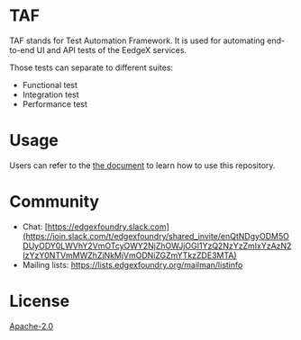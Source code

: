 <!--

 Copyright (C) 2019 Intel Corporation
 Copyright (C) 2019-2020 IOTech Ltd

 SPDX-License-Identifier: Apache-2.0

-->

# TAF

TAF stands for Test Automation Framework.
It is used for automating end-to-end UI and API tests of the EedgeX services.

Those tests can separate to different suites:
- Functional test
- Integration test
- Performance test

# Usage
Users can refer to the [the document](./docs/edgex-taf.md) to learn how to use this repository.

# Community

- Chat: [https://edgexfoundry.slack.com](https://join.slack.com/t/edgexfoundry/shared_invite/enQtNDgyODM5ODUyODY0LWVhY2VmOTcyOWY2NjZhOWJjOGI1YzQ2NzYzZmIxYzAzN2IzYzY0NTVmMWZhZjNkMjVmODNiZGZmYTkzZDE3MTA)
- Mailing lists: https://lists.edgexfoundry.org/mailman/listinfo

# License

[Apache-2.0](LICENSE)
